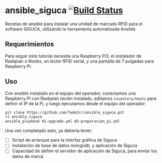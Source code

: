 # ansible_siguca [![Build Status](https://travis-ci.org/fede2cr/ansible_siguca.svg?branch=master)](https://travis-ci.org/fede2cr/ansible_siguca)

Recetas de ansible para instalar una unidad de marcado RFID para el software SIGUCA, utilizando la herramienta automatizada Ansible

## Requerimientos

Para seguir este tutorial necesita una Raspberry Pi3, el instalador de Rasbpian o Noobs, un lector RFID serial, y una pantalla de 7 pulgadas para Raspberry Pi.

## Uso

Con ansible instalado en el equipo del operador, conectamos una Raspberry Pi con Rasbpian recién instalado, editamos ``inventory/hosts`` para definir el IP de la Pi, y luego ejecutamos desde el equipo del operador:

```bash
git clone https://github.com/fede2cr/ansible_siguca.git
cd ansible_siguca
ansible_playbook 01-upgrade.yml 02-preparacion_pi.yml
```

Una vez completado esto, ya debería tener:
- [ ] Script de arranque para la interfaz gráfica de Siguca
- [ ] Instalación de base de datos mongodb, y aplicación de Siguca
- [ ] Capacidad de definir el servidor de aplicación de Siguca, para enviar los datos de marca
